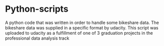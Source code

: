 # Python-scripts
A python code that was written in order to handle some bikeshare data. The bikeshare data was supplied in a specific format by udacity. This script was uploaded to udacity as a fulfillment of one of 3 graduation projects in the professional data analysis track
